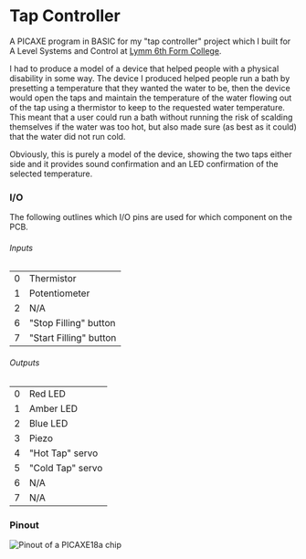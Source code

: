 # Tap Controller

A PICAXE program in BASIC for my "tap controller" project which I built for A Level Systems and Control at [Lymm 6th Form College](http://www.lymmhigh6thform.org.uk).

I had to produce a model of a device that helped people with a physical disability in some way. The device I produced helped people run a bath by presetting a temperature that they wanted the water to be, then the device would open the taps and maintain the temperature of the water flowing out of the tap using a thermistor to keep to the requested water temperature. This meant that a user could run a bath without running the risk of scalding themselves if the water was too hot, but also made sure (as best as it could) that the water did not run cold.

Obviously, this is purely a model of the device, showing the two taps either side and it provides sound confirmation and an LED confirmation of the selected temperature.

### I/O
The following outlines which I/O pins are used for which component on the PCB.

###### Inputs
<table>
    <tr>
        <td>0</td><td>Thermistor</td>
    </tr>
    <tr>
        <td>1</td><td>Potentiometer</td>
    </tr>
    <tr>
        <td>2</td><td>N/A</td>
    </tr>
    <tr>
        <td>6</td><td>"Stop Filling" button</td>
    </tr>
    <tr>
        <td>7</td><td>"Start Filling" button</td>
    </tr>
</table>

###### Outputs
<table>
    <tr>
        <td>0</td><td>Red LED</td>
    </tr>
    <tr>
        <td>1</td><td>Amber LED</td>
    </tr>
    <tr>
        <td>2</td><td>Blue LED</td>
    </tr>
    <tr>
        <td>3</td><td>Piezo</td>
    </tr>
    <tr>
        <td>4</td><td>"Hot Tap" servo</td>
    </tr>
    <tr>
        <td>5</td><td>"Cold Tap" servo</td>
    </tr>
    <tr>
        <td>6</td><td>N/A</td>
    </tr>
    <tr>
        <td>7</td><td>N/A</td>
    </tr>
</table>

### Pinout
![Pinout of a PICAXE18a chip](http://joenyland-assets.s3.amazonaws.com/tap_controller/pinout.png)
